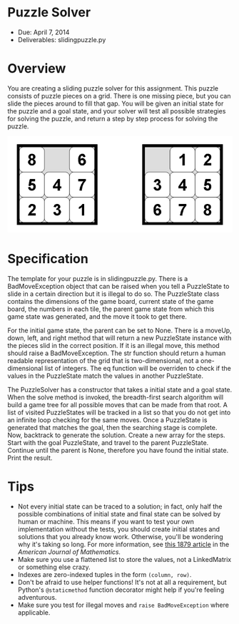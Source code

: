 # Puzzle Solver

* Due: April 7, 2014
* Deliverables: slidingpuzzle.py

# Overview

You are creating a sliding puzzle solver for this assignment. This puzzle
consists of puzzle pieces on a grid. There is one missing piece, but you can
slide the pieces around to fill that gap. You will be given an initial state
for the puzzle and a goal state, and your solver will test all possible
strategies for solving the puzzle, and return a step by step process for
solving the puzzle.

![_(above)_ A sliding puzzle of dimensions (3, 3)](8-puzzle-states.png)

# Specification

The template for your puzzle is in slidingpuzzle.py. There is a
BadMoveException object that can be raised when you tell a PuzzleState to slide
in a certain direction but it is illegal to do so. The PuzzleState class
contains the dimensions of the game board, current state of the game board, the
numbers in each tile, the parent game state from which this game state was
generated, and the move it took to get there.

For the initial game state, the parent can be set to None. There is a moveUp,
down, left, and right method that will return a new PuzzleState instance with
the pieces slid in the correct position. If it is an illegal move, this method
should raise a BadMoveException. The str function should return a human
readable representation of the grid that is two-dimensional, not a
one-dimensional list of integers. The eq function will be overriden to check if
the values in the PuzzleState match the values in another PuzzleState.

The PuzzleSolver has a constructor that takes a initial state and a goal state.
When the solve method is invoked, the breadth-first search algorithm will build
a game tree for all possible moves that can be made from that root.  A list of
visited PuzzleStates will be tracked in a list so that you do not get into an
infinite loop checking for the same moves. Once a PuzzleState is generated that
matches the goal, then the searching stage is complete. Now, backtrack to
generate the solution. Create a new array for the steps. Start with the goal
PuzzleState, and travel to the parent PuzzleState. Continue until the parent is
None, therefore you have found the initial state. Print the result.

# Tips

- Not every initial state can be traced to a solution; in fact, only half the possible combinations of initial state and final state can be solved by human or machine. This means if you want to test your own implementation without the tests, you should create initial states and solutions that you already know work. Otherwise, you'll be wondering why it's taking so long. For more information, see [this 1879 article][AJM] in the _American Journal of Mathematics._
- Make sure you use a flattened list to store the values, not a LinkedMatrix or something else crazy.
- Indexes are zero-indexed tuples in the form `(column, row)`.
- Don't be afraid to use helper functions! It's not at all a requirement, but Python's `@staticmethod` function decorator might help if you're feeling adventurous.
- Make sure you test for illegal moves and `raise BadMoveException` where applicable.

[AJM]: http://www.jstor.org/stable/2369492?origin=crossref
